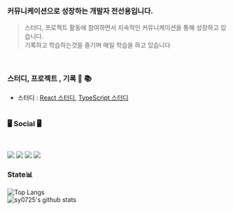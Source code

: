 
<div> 
  
### 커뮤니케이션으로 성장하는 개발자 전선용입니다.
> 스터디, 프로젝트 활동에 참여하면서 지속적인 커뮤니케이션을 통해 성장하고 있습니다. <br>
> 기록하고 학습하는것을 즐기며 매일 학습을 하고 있습니다
> 
</div>

<br>

<div>
<h3> 스터디, 프로젝트 , 기록 📝 📚 </h3>

- 스터디 : [React 스터디](https://github.com/sy0725/react-deep-dive), [TypeScript 스터디](https://github.com/sy0725/mts-study)

  

</div>

#

<div>
<h3> 🖥️ Social 🖥️ </h3>
  <br>
<p>
<a href=mailto:sunyong0725@naver.com><img src="https://img.shields.io/badge/Naver-03C75A?style=flat-square&logo=Naver&logoColor=white"/></a>
<a href=mailto:tkdcsy@gmail.com><img src="https://img.shields.io/badge/Gmail-ea4335?style=flat-square&logo=Gmail&logoColor=white"/></a>
<a href="https://www.instagram.com/ssunyong0725"><img src="https://img.shields.io/badge/Instagram-e4405f?style=flat-square&logo=Instagram&logoColor=white"/></a>
<a href="https://velog.io/@sy0725"><img src="https://img.shields.io/badge/Velog-20c997?style=flat-square&logo=Velog&logoColor=white"/></a>
</p>

</div>

<div>

<h3> State📊</h3>

![Top Langs](https://github-readme-stats.vercel.app/api/top-langs/?username=sy0725&layout=compact&theme=tokyonight)
  <br>
![sy0725's github stats](https://github-readme-stats.vercel.app/api?username=sy0725&show_icons=true&theme=onedark&hide=stars,contribs)


</div>
